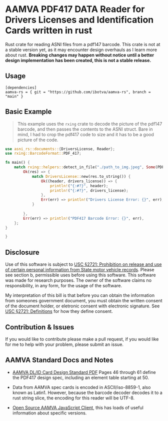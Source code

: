 # AAMVA PDF417 DATA Reader for Drivers Licenses and Identification Cards written in rust
Rust crate for reading ASNI files from a pdf147 barcode. This crate is not at a stable version yet, as it may encounter design overhauls as I learn more about rust.
**Breaking changes may happen without notice until a better design implementation has been created, this is not a stable release.**

## Usage
```
[dependencies]
aamva-rs = { git = "https://github.com/ibotva/aamva-rs", branch = "main" }
```

## Basic Example
> This example uses the `rxing` crate to decode the picture of the pdf147 barcode, and then passes the contents to the ASNI struct.
> Bare in mind, I had to crop the pdf417 code to size and it has to be a good picture of the code.

```rust
use asni_rs::documents::{DriversLicense, Reader};
use rxing::BarcodeFormat::PDF_417;

fn main() {
    match rxing::helpers::detect_in_file("./path_to_img.jpeg", Some(PDF_417)) {
        Ok(res) => {
            match DriversLicense::new(res.to_string()) {
                Ok((header, drivers_license)) => {
                    println!("{:#?}", header);
                    println!("{:#?}", drivers_license);
                },
                Err(err) => println!("Drivers License Error: {}", err),
            }
            
        },
        Err(err) => println!("PDF417 Barcode Error: {}", err),
    };
}

}
```

## Disclosure
Use of this software is subject to [USC §2721: Prohibition on release and use of certain personal information from State motor vehicle records](https://uscode.house.gov/view.xhtml?path=/prelim@title18/part1/chapter123&edition=prelim). Please see section b, permissible uses before using this software. This software was made for research purposes. The owner of the software claims no responsibility, in any form, for the usage of the software.

My interpretation of this bill is that before you can obtain the information from someones government document, you must obtain the written consent of the document holder, or eletronic consent with electronic signature. See [USC §2721: Definitions](https://uscode.house.gov/view.xhtml?hl=false&edition=prelim&path=%2Fprelim%40title18%2Fpart1%2Fchapter123&req=granuleid%3AUSC-prelim-title18-section2725&num=0&saved=L3ByZWxpbUB0aXRsZTE4L3BhcnQxL2NoYXB0ZXIxMjM%3D%7CZ3JhbnVsZWlkOlVTQy1wcmVsaW0tdGl0bGUxOC1jaGFwdGVyMTIz%7C%7C%7C0%7Cfalse%7Cprelim) for how they define consent.

## Contribution & Issues
If you would like to contribute please make a pull request, if you would like for me to help with your problem, please submit an issue.

## AAMVA Standard Docs and Notes
- [AAMVA DL/ID Card Design Standard PDF](https://www.aamva.org/getmedia/99ac7057-0f4d-4461-b0a2-3a5532e1b35c/AAMVA-2020-DLID-Card-Design-Standard.pdf) Pages 46 through 61 define the PDF417 design spec, including an element table starting at 50.

- Data from AAMVA spec cards is encoded in ASCII/iso-8859-1, also known as Latin1. However, because the barcode decoder decodes it to a rust string slice, the encoding for this reader will be UTF-8.

- [Open Source AAMVA JavaScript Client](https://github.com/winfinit/aamvajs/blob/master/index.js), this has loads of useful information about specific versions.
